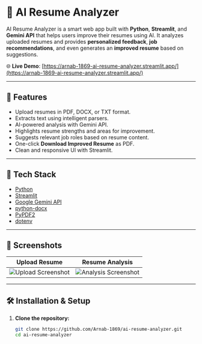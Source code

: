 # 🤖 AI Resume Analyzer

AI Resume Analyzer is a smart web app built with **Python**, **Streamlit**, and **Gemini API** that helps users improve their resumes using AI. It analyzes uploaded resumes and provides **personalized feedback**, **job recommendations**, and even generates an **improved resume** based on suggestions.

🌐 **Live Demo**: [https://arnab-1869-ai-resume-analyzer.streamlit.app/](https://arnab-1869-ai-resume-analyzer.streamlit.app/)

---

## 🚀 Features

- Upload resumes in PDF, DOCX, or TXT format.
- Extracts text using intelligent parsers.
- AI-powered analysis with Gemini API.
- Highlights resume strengths and areas for improvement.
- Suggests relevant job roles based on resume content.
- One-click **Download Improved Resume** as PDF.
- Clean and responsive UI with Streamlit.

---

## 🧠 Tech Stack

- [Python](https://www.python.org/)
- [Streamlit](https://streamlit.io/)
- [Google Gemini API](https://ai.google.dev/)
- [python-docx](https://pypi.org/project/python-docx/)
- [PyPDF2](https://pypi.org/project/PyPDF2/)
- [dotenv](https://pypi.org/project/python-dotenv/)

---

## 📸 Screenshots

| Upload Resume | Resume Analysis |
|---------------|------------------|
| ![Upload Screenshot](screenshots/upload.png) | ![Analysis Screenshot](screenshots/analysis.png) |


---

## 🛠️ Installation & Setup

1. **Clone the repository:**
   ```bash
   git clone https://github.com/Arnab-1869/ai-resume-analyzer.git
   cd ai-resume-analyzer
